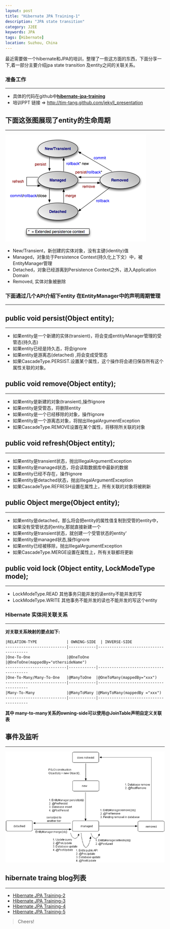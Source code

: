 ```yaml
---
layout: post
title: "Hibernate JPA Training-1"
description: "JPA state transition"
category: J2EE 
keywords: JPA
tags: [Hibernate]
location: Suzhou, China
---
```


最近需要做一个hibernate和JPA的培训，整理了一些这方面的东西，下面分享一下,着一部分主要介绍jpa state transition 及entity之间的关联关系。

### 准备工作
---

- 具体的代码在github中[**hibernate-jpa-training**](https://github.com/tim-tang/hibernate-jpa-training)
- 培训PPT 链接 => <http://tim-tang.github.com/jekyll_presentation> 

##  下面这张图展现了entity的生命周期
---
![JPA-state-transition](/images/post/jpa-state-transitions.png)

- New/Transient，新创建的实体对象，没有主键(identity)值
- Managed，对象处于Persistence Context(持久化上下文）中，被EntityManager管理
- Detached，对象已经游离到Persistence Context之外，进入Application Domain
- Removed, 实体对象被删除

### 下面通过几个API介绍下entity 在EntityManager中的声明周期管理
---

## public void persist(Object entity); 
---

- 如果entity是一个新建的实体(transient)，将会变成entitiyManager管理的受管态(持久态)
- 如果entity已经是持久态，将会ignore
- 如果entity是游离态(detached) ,将会变成受管态
- 如果CascadeType.PERSIST.设置某个属性，这个操作将会递归保存所有这个属性关联的对象。

## public void remove(Object entity);
---

- 如果entity是新建的对象(transient),操作ignore
- 如果entity是受管态，将删除entity
- 如果entity是一个已经移除的对象，操作ignore
- 如果entity是一个游离态对象，将抛出IllegalArgumentException
- 如果CascadeType.REMOVE设置在某个属性，将移除所关联的对象

## public void refresh(Object entity);
---

- 如果entity是transient状态，抛出IllegalArgumentException
- 如果entity是managed状态，将会读取数据库中最新的数据
- 如果entity已经不存在，操作ignore
- 如果entity是detached状态，抛出IllegalArgumentException
- 如果CascadeType.REFRESH设置在属性上，所有关联的对象将被刷新

## public Object merge(Object entity);
---

- 如果entity是detached，那么将会把entity的属性值复制到受管的entity中，如果没有受管状态的entity,那就直接新建一个
- 如果entity是transient状态，就创建一个受管状态的entity'
- 如果entity是managed状态,操作ignore
- 如果entity已经被移除，抛出IllegalArgumentException
- 如果CascadeType.MERGE设置在属性上，所有关联都将更新

## public void lock (Object entity, LockModeType mode);
---

- LockModeType.READ 其他事务只能并发的读entity不能并发的写
- LockModeType.WRITE 其他事务不能并发的读也不能并发的写这个entity


### Hibernate 实体间关联关系
---

**对关联关系映射的要点如下:**

    |RELATION-TYPE             | OWNING-SIDE  | INVERSE-SIDE
    ---------------------------|------------|---------------------------------------
    |One-To-One                |@OneToOne   |@OneToOne(mappedBy="othersideName")
    ---------------------------|------------|---------------------------------------
    |One-To-Many/Many-To-One   |@ManyToOne  |@OneToMany(mappedBy="xxx")
    ---------------------------|------------|---------------------------------------
    |Many-To-Many              |@ManyToMany |@ManyToMany(mappedBy ="xxx")
    ---------------------------|------------|---------------------------------------

**其中 many-to-many关系的owning-side可以使用@JoinTable声明自定义关联表**

## 事件及监听
---

![hibernate-event](/images/post/hibernate-event.gif)

## hibernate traing blog列表
---

- [Hibernate JPA Training-2](http://timtang.me/blog/2013/03/29/hibernate-training-2/)
- [Hibernate JPA Training-3](http://timtang.me/blog/2013/03/30/hibernate-training-3/)
- [Hibernate JPA Training-4](http://timtang.me/blog/2013/03/30/hibernate-training-4/)
- [Hibernate JPA Training-5](http://timtang.me/blog/2013/03/30/hibernate-training-5/)

> Cheers!

